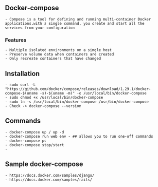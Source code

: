 ## Docker-compose

    - Compose is a tool for defining and running multi-container Docker applications.with a single command, you create and start all the services from your configuration

### Features
    - Multiple isolated environments on a single host
    - Preserve volume data when containers are created
    - Only recreate containers that have changed

## Installation
    - sudo curl -L "https://github.com/docker/compose/releases/download/1.29.1/docker-compose-$(uname -s)-$(uname -m)" -o /usr/local/bin/docker-compose
    - sudo chmod +x /usr/local/bin/docker-compose
    - sudo ln -s /usr/local/bin/docker-compose /usr/bin/docker-compose
    - Check -> docker-compose --version

## Commands
    - docker-compose up / up -d
    - docker-compose run web env - ## allows you to run one-off commands
    - docker-compose ps
    - docker-compose stop/start
    - 

## Sample docker-compose
    - https://docs.docker.com/samples/django/
    - https://docs.docker.com/samples/rails/